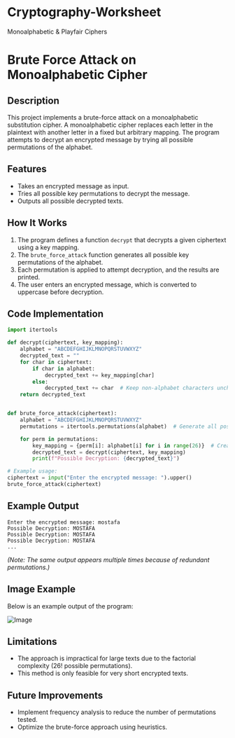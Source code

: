 # Cryptography-Worksheet
Monoalphabetic &amp; Playfair Ciphers
# Brute Force Attack on Monoalphabetic Cipher

## Description
This project implements a brute-force attack on a monoalphabetic substitution cipher. A monoalphabetic cipher replaces each letter in the plaintext with another letter in a fixed but arbitrary mapping. The program attempts to decrypt an encrypted message by trying all possible permutations of the alphabet.

## Features
- Takes an encrypted message as input.
- Tries all possible key permutations to decrypt the message.
- Outputs all possible decrypted texts.

## How It Works
1. The program defines a function `decrypt` that decrypts a given ciphertext using a key mapping.
2. The `brute_force_attack` function generates all possible key permutations of the alphabet.
3. Each permutation is applied to attempt decryption, and the results are printed.
4. The user enters an encrypted message, which is converted to uppercase before decryption.

## Code Implementation
```python
import itertools

def decrypt(ciphertext, key_mapping):
    alphabet = "ABCDEFGHIJKLMNOPQRSTUVWXYZ"
    decrypted_text = ""
    for char in ciphertext:
        if char in alphabet:
            decrypted_text += key_mapping[char]
        else:
            decrypted_text += char  # Keep non-alphabet characters unchanged
    return decrypted_text


def brute_force_attack(ciphertext):
    alphabet = "ABCDEFGHIJKLMNOPQRSTUVWXYZ"
    permutations = itertools.permutations(alphabet)  # Generate all possible key mappings

    for perm in permutations:
        key_mapping = {perm[i]: alphabet[i] for i in range(26)}  # Create decryption mapping
        decrypted_text = decrypt(ciphertext, key_mapping)
        print(f"Possible Decryption: {decrypted_text}")

# Example usage:
ciphertext = input("Enter the encrypted message: ").upper()
brute_force_attack(ciphertext)
```

## Example Output
```
Enter the encrypted message: mostafa
Possible Decryption: MOSTAFA
Possible Decryption: MOSTAFA
Possible Decryption: MOSTAFA
...
```
*(Note: The same output appears multiple times because of redundant permutations.)*

## Image Example
Below is an example output of the program:

![Image](https://github.com/user-attachments/assets/e84a505b-6ec1-4a33-a36c-11634f227b74)
## Limitations
- The approach is impractical for large texts due to the factorial complexity (26! possible permutations).
- This method is only feasible for very short encrypted texts.

## Future Improvements
- Implement frequency analysis to reduce the number of permutations tested.
- Optimize the brute-force approach using heuristics.
